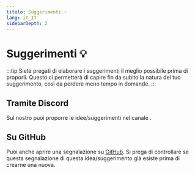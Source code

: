 ```yaml
---
titolo: Suggerimenti 💡
lang: it_IT
sidebarDepth: 2
---
```


# Suggerimenti :bulb:
:::tip
Siete pregati di elaborare i suggerimenti il meglio possibile prima di proporli. Questo ci permetterà di capire fin da subito la natura del tuo suggerimento, così da perdere meno tempo in domande.
:::

## Tramite Discord
Sul nostro <discord/> puoi proporre le idee/suggerimenti nel canale <discord-channel channel="suggestions"/>.

## Su GitHub
Puoi anche aprire una segnalazione su [GitHub][github.issues]. Si prega di controllare se questa segnalazione di questa idea/suggerimento già esiste prima di crearne una nuova.

<!-- ==START_FOOTER== Do NOT edit anything below this line! Any edits will be removed as content is auto generated! -->
[lssm.status]: https://status.lss-manager.de/
[lssm.discord]: https://discord.gg/RcTNjpB
[lssm.userscript]: https://v4.lss-manager.de/lssm-v4.user.js
[lssm.donations]: https://donate.lss-manager.de/
[docs]: https://docs.lss-manager.de/
[docs.apps]: /it_IT/apps.md
[docs.appstore]: /it_IT/appstore.md
[docs.bugs]: /it_IT/bugs.md
[docs.error_report]: /it_IT/error_report.md
[docs.faq]: /it_IT/faq.md
[docs.metadata]: /it_IT/metadata.md
[docs.other]: /it_IT/other.md
[docs.settings]: /it_IT/settings.md
[docs.suggestions]: /it_IT/suggestions.md
[docs.support]: /it_IT/support.md
[games.self]: https://operatore112.it
[tampermonkey]: https://tampermonkey.net/
[github]: https://github.com/LSS-Manager/LSSM-V.4
[github.issues]: https://github.com/LSS-Manager/LSSM-V.4/issues
[github.issues.open]: https://github.com/LSS-Manager/LSSM-V.4/issues?q=is%3Aissue+is%3Aopen+label%3Abug